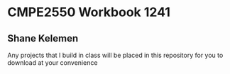 # CMPE2550 Workbook 1241

## Shane Kelemen

Any projects that I build in class will be placed in this repository for you to download at your convenience

